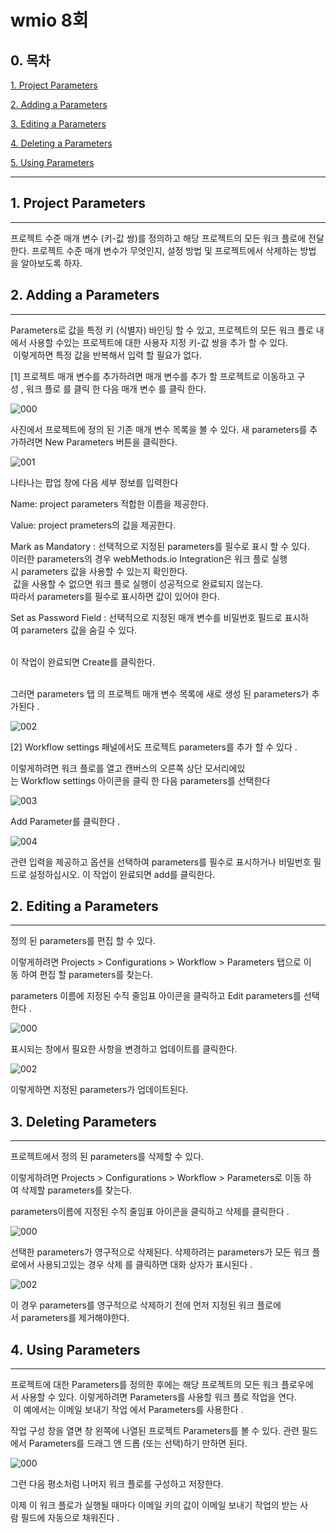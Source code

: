 # wmio 8회

## 0. 목차

[1. Project Parameters](#1-project-parameters)

[2. Adding a Parameters](#2-adding-a-parameters)

[3. Editing a Parameters](#3-editing-a-parameters)

[4. Deleting a Parameters](#4-deleting-a-parameters)

[5. Using Parameters](#5-using-parameters)

---

## 1. Project Parameters

---

프로젝트 수준 매개 변수 (키-값 쌍)를 정의하고 해당 프로젝트의 모든 워크 플로에 전달한다. 프로젝트 수준 매개 변수가 무엇인지, 설정 방법 및 프로젝트에서 삭제하는 방법을 알아보도록 하자.

## 2. Adding a Parameters

---

Parameters로 값을 특정 키 (식별자) 바인딩 할 수 있고, 프로젝트의 모든 워크 플로 내에서 사용할 수있는 프로젝트에 대한 사용자 지정 키-값 쌍을 추가 할 수 있다.<br/> 이렇게하면 특정 값을 반복해서 입력 할 필요가 없다.<br/>

[1] 프로젝트 매개 변수를 추가하려면 매개 변수를 추가 할 프로젝트로 이동하고 구성 , 워크 플로 를 클릭 한 다음 매개 변수 를 클릭 한다.<br/>

![000](https://user-images.githubusercontent.com/69182192/91126538-2b7e1480-e6df-11ea-9d04-8cd13aab552f.png) <br/>

사진에서 프로젝트에 정의 된 기존 매개 변수 목록을 볼 수 있다. 새 parameters를 추가하려면 New Parameters 버튼을 클릭한다.<br/>

![001](https://user-images.githubusercontent.com/69182192/91126541-2caf4180-e6df-11ea-9e83-48b7068b549c.png)<br/>

나타나는 팝업 창에 다음 세부 정보를 입력한다<br/>

Name: project parameters 적합한 이름을 제공한다.<br/>

Value: project prameters의 값을 제공한다.<br/>

Mark as Mandatory : 선택적으로 지정된 parameters를 필수로 표시 할 수 있다. <br/>이러한 parameters의 경우 webMethods.io Integration은 워크 플로 실행시 parameters 값을 사용할 수 있는지 확인한다.<br/> 값을 사용할 수 없으면 워크 플로 실행이 성공적으로 완료되지 않는다. <br/>따라서 parameters를 필수로 표시하면 값이 있어야 한다.<br/>

Set as Password Field : 선택적으로 지정된 매개 변수를 비밀번호 필드로 표시하여 parameters 값을 숨길 수 있다.<br/><br/>

이 작업이 완료되면 Create를 클릭한다.<br/><br/>

그러면 parameters 탭 의 프로젝트 매개 변수 목록에 새로 생성 된 parameters가 추가된다 .<br/>

![002](https://user-images.githubusercontent.com/69182192/91126543-2de06e80-e6df-11ea-8235-8b7d46836cab.png)<br/>

[2] Workflow settings 패널에서도 프로젝트 parameters를 추가 할 수 있다 .<br/>

이렇게하려면 워크 플로를 열고 캔버스의 오른쪽 상단 모서리에있는 Workflow settings 아이콘을 클릭 한 다음 parameters를 선택한다<br/>

![003](https://user-images.githubusercontent.com/69182192/91126546-2e790500-e6df-11ea-9dfc-fccece94fd9a.png)<br/>

Add Parameter를 클릭한다 .<br/>

![004](https://user-images.githubusercontent.com/69182192/91126548-2faa3200-e6df-11ea-9e2d-57ec5f2d9002.png)<br/>

관련 입력을 제공하고 옵션을 선택하여 parameters를 필수로 표시하거나 비밀번호 필드로 설정하십시오. 이 작업이 완료되면 add를 클릭한다.<br/>

## 2. **Editing a Parameters**

---

정의 된 parameters를 편집 할 수 있다.<br/>

이렇게하려면 Projects > Configurations > Workflow > Parameters 탭으로 이동 하여 편집 할 parameters를 찾는다.<br/>

parameters 이름에 지정된 수직 줄임표 아이콘을 클릭하고 Edit parameters를 선택한다 .<br/>

![000](https://user-images.githubusercontent.com/69182192/91127027-55840680-e6e0-11ea-9554-2d049847e733.png)<br/>

표시되는 창에서 필요한 사항을 변경하고 업데이트를 클릭한다.<br/>

![002](https://user-images.githubusercontent.com/69182192/91127067-69c80380-e6e0-11ea-99ca-00990685c529.png)<br/>

이렇게하면 지정된 parameters가 업데이트된다.

## 3. **Deleting Parameters**

---

프로젝트에서 정의 된 parameters를 삭제할 수 있다.<br/>

이렇게하려면 Projects > Configurations > Workflow > Parameters로 이동 하여 삭제할 parameters를 찾는다.<br/>

parameters이름에 지정된 수직 줄임표 아이콘을 클릭하고 삭제를 클릭한다 .<br/>

![000](https://user-images.githubusercontent.com/69182192/91127291-ece95980-e6e0-11ea-80f6-8f4b14a7eb2d.png)<br/>

선택한 parameters가 영구적으로 삭제된다. 삭제하려는 parameters가 모든 워크 플로에서 사용되고있는 경우 삭제 를 클릭하면 대화 상자가 표시된다 .<br/>

![002](https://user-images.githubusercontent.com/69182192/91127292-ed81f000-e6e0-11ea-819b-7184a0c97a85.png)<br/>

이 경우 parameters를 영구적으로 삭제하기 전에 먼저 지정된 워크 플로에서 parameters를 제거해야한다.

## 4. **Using Parameters**

---

프로젝트에 대한 Parameters를 정의한 후에는 해당 프로젝트의 모든 워크 플로우에서 사용할 수 있다. 이렇게하려면 Parameters를 사용할 워크 플로 작업을 연다.<br/> 이 예에서는 이메일 보내기 작업 에서 Parameters를 사용한다 .

작업 구성 창을 열면 창 왼쪽에 나열된 프로젝트 Parameters를 볼 수 있다. 관련 필드에서 Parameters를 드래그 앤 드롭 (또는 선택)하기 만하면 된다.

![000](https://user-images.githubusercontent.com/69182192/91127453-42be0180-e6e1-11ea-9232-32d778df5c16.png)

그런 다음 평소처럼 나머지 워크 플로를 구성하고 저장한다.

이제 이 워크 플로가 실행될 때마다 이메일 키의 값이 이메일 보내기 작업의 받는 사람 필드에 자동으로 채워진다 .